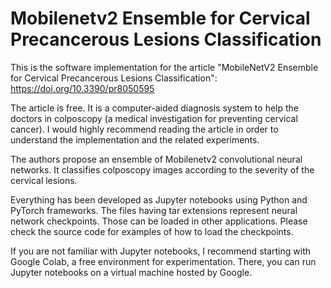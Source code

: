 # Mobilenetv2 Ensemble for Cervical Precancerous Lesions Classification

This is the software implementation for the article "MobileNetV2 Ensemble for Cervical Precancerous Lesions Classification":
https://doi.org/10.3390/pr8050595

The article is free. It is a computer-aided diagnosis system to help the doctors in colposcopy (a medical investigation for preventing cervical cancer). I would highly recommend reading the article in order to understand the implementation and the related experiments.

The authors propose an ensemble of Mobilenetv2 convolutional neural networks. It classifies colposcopy images according to the severity of the cervical lesions. 

Everything has been developed as Jupyter notebooks using Python and PyTorch frameworks. The files having tar extensions represent neural network checkpoints. Those can be loaded in other applications. Please check the source code for examples of how to load the checkpoints.

If you are not familiar with Jupyter notebooks, I recommend starting with Google Colab, a free environment for experimentation. There, you can run Jupyter notebooks on a virtual machine hosted by Google.


